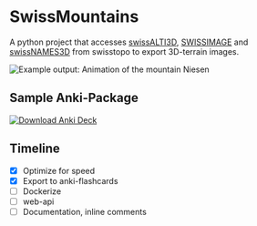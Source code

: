 # SwissMountains

A python project that accesses [swissALTI3D](https://opendata.swiss/de/dataset/swissalti3d), [SWISSIMAGE](https://opendata.swiss/de/dataset/swissimage-10-cm-digitale-orthophotomosaik-der-schweiz) and [swissNAMES3D](https://opendata.swiss/en/dataset/swissnames3d-geografische-namen-der-landesvermessung) from swisstopo to export 3D-terrain images.

![Example output: Animation of the mountain Niesen](docs/assets/Niesen.gif)

## Sample Anki-Package
[![Download Anki Deck](https://img.shields.io/badge/Download%20Deck-.apkg-success?style=for-the-badge&logo=anki&logoColor=white)](https://github.com/ttschnz/swiss_mountains/raw/main/docs/assets/Mountains.apkg)

## Timeline
- [x] Optimize for speed
- [x] Export to anki-flashcards
- [ ] Dockerize
- [ ] web-api
- [ ] Documentation, inline comments
